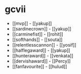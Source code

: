 # gcvii

* [[mvp]] - [[yakup]]
* [[sardinecrown]] - [[yakup]]
* [[carminefist]] - [[rohit]]
* [[softhands]] - [[souta]]
* [[relentlesscannon]] - [[yosif]]
* [[halflegaward]] - [[yakup]]
* [[hunteraward]] - [[venkata]]
* [[dervishaward]] - [[Percy]]
* [[fanfavourite]] - [[hulud]]